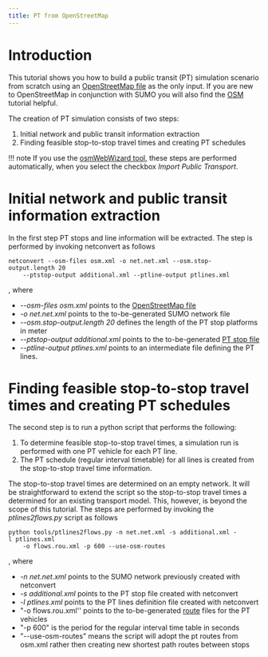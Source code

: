 ```yaml
---
title: PT from OpenStreetMap
---
```


# Introduction

This tutorial shows you how to build a public transit (PT) simulation
scenario from scratch using an [OpenStreetMap
file](../OpenStreetMap_file.md) as the only input. If you are new
to OpenStreetMap in conjunction with SUMO you will also find the
[OSM](../Tutorials/Import_from_OpenStreetMap.md) tutorial helpful.

The creation of PT simulation consists of two steps:

1.  Initial network and public transit information extraction
2.  Finding feasible stop-to-stop travel times and creating PT schedules

!!! note
    If you use the [osmWebWizard tool](../Tutorials/OSMWebWizard.md), these steps are performed automatically, when you select the checkbox *Import Public Transport*.

# Initial network and public transit information extraction

In the first step PT stops and line information will be extracted. The
step is performed by invoking netconvert as follows

```
netconvert --osm-files osm.xml -o net.net.xml --osm.stop-output.length 20 
    --ptstop-output additional.xml --ptline-output ptlines.xml
```

, where

- *--osm-files osm.xml* points to the [OpenStreetMap
  file](../OpenStreetMap_file.md)
- *-o net.net.xml* points to the to-be-generated SUMO network file
- *--osm.stop-output.length 20* defines the length of the PT stop
  platforms in meter
- *--ptstop-output additional.xml* points to the to-be-generated [PT
  stop file](../Simulation/Public_Transport.md)
- *--ptline-output ptlines.xml* points to an intermediate file
  defining the PT lines.

# Finding feasible stop-to-stop travel times and creating PT schedules

The second step is to run a python script that performs the following:

1.  To determine feasible stop-to-stop travel times, a simulation run is
    performed with one PT vehicle for each PT line.
2.  The PT schedule (regular interval timetable) for all lines is
    created from the stop-to-stop travel time information.

The stop-to-stop travel times are determined on an empty network. It
will be straightforward to extend the script so the stop-to-stop travel
times a determined for an existing transport model. This, however, is
beyond the scope of this tutorial. The steps are performed by invoking
the *ptlines2flows.py* script as follows

```
python tools/ptlines2flows.py -n net.net.xml -s additional.xml -l ptlines.xml 
    -o flows.rou.xml -p 600 --use-osm-routes
```

, where

- *-n net.net.xml* points to the SUMO network previously created with
  netconvert
- *-s additional.xml* points to the PT stop file created with
  netconvert
- *-l ptlines.xml* points to the PT lines definition file created with
  netconvert
- "-o flows.rou.xml'' points to the to-be-generated
  [route](../Definition_of_Vehicles,_Vehicle_Types,_and_Routes.md)
  files for the PT vehicles
- "-p 600" is the period for the regular interval time table in
  seconds
- "--use-osm-routes" means the script will adopt the pt routes from
  osm.xml rather then creating new shortest path routes between stops
